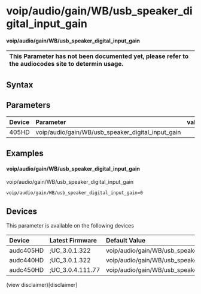﻿---
description: voip/audio/gain/WB/usb_speaker_digital_input_gain
search: false
---

# voip/audio/gain/WB/usb_speaker_digital_input_gain

#### voip/audio/gain/WB/usb_speaker_digital_input_gain


| This Parameter has not been documented yet, please refer to the audiocodes site to determin usage.  | 
| :--- |

## Syntax

## Parameters
|Device|Parameter|value|Description|
|:---|:---|:---|:---|
| 405HD | voip/audio/gain/WB/usb_speaker_digital_input_gain |  |  |

## Examples
#### voip/audio/gain/WB/usb_speaker_digital_input_gain

voip/audio/gain/WB/usb_speaker_digital_input_gain

```
voip/audio/gain/WB/usb_speaker_digital_input_gain=0
```

## Devices
This parameter is available on the following devices

| Device | Latest Firmware | Default Value |
|:---|:---|:---|
| audc405HD | ;UC_3.0.1.322 | voip/audio/gain/WB/usb_speaker_digital_input_gain=0 
| audc440HD | ;UC_3.0.1.322 | voip/audio/gain/WB/usb_speaker_digital_input_gain=0 
| audc450HD | ;UC_3.0.4.111.77 | voip/audio/gain/WB/usb_speaker_digital_input_gain=0 

(view disclaimer)[disclaimer]
